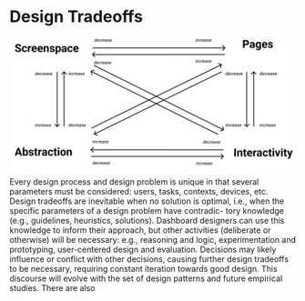 # Design Tradeoffs

![](docs/assets/figures/tradeoffs2.png)


Every design process and design problem is unique in that several
parameters must be considered: users, tasks, contexts, devices, etc.
Design tradeoffs are inevitable when no solution is optimal, i.e.,
when the specific parameters of a design problem have contradic-
tory knowledge (e.g., guidelines, heuristics, solutions). Dashboard
designers can use this knowledge to inform their approach, but other
activities (deliberate or otherwise) will be necessary: e.g., reasoning
and logic, experimentation and prototyping, user-centered design
and evaluation. Decisions may likely influence or conflict with other 
decisions, causing further design tradeoffs to be necessary, requiring
constant iteration towards good design. This discourse will evolve with the set of design patterns and future empirical studies.
There are also


<complete with specific guidance here...>

